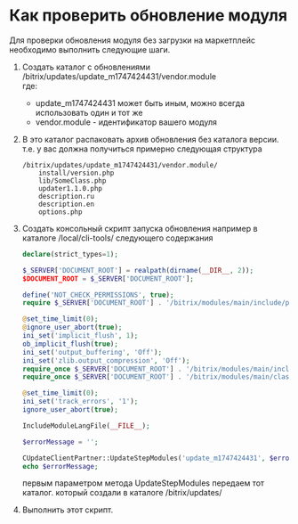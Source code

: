 # Как проверить обновление модуля

Для проверки обновления модуля без загрузки на маркетплейс необходимо выполнить следующие шаги.

1. Создать каталог с обновлениями /bitrix/updates/update_m1747424431/vendor.module\
где:
   * update_m1747424431 может быть иным, можно всегда использовать один и тот же
   * vendor.module - идентификатор вашего модуля
2. В это каталог распаковать архив обновления без каталога версии. т.е. у вас должна получиться примерно следующая структура 

    ```
    /bitrix/updates/update_m1747424431/vendor.module/
        install/version.php
        lib/SomeClass.php
        updater1.1.0.php
        description.ru
        description.en
        options.php
    ```

3. Создать консольный скрипт запуска обновления например в каталоге /local/cli-tools/ следующего содержания
    ```php
    declare(strict_types=1);

    $_SERVER['DOCUMENT_ROOT'] = realpath(dirname(__DIR__, 2));
    $DOCUMENT_ROOT = $_SERVER['DOCUMENT_ROOT'];

    define('NOT_CHECK_PERMISSIONS', true);
    require $_SERVER['DOCUMENT_ROOT'] . '/bitrix/modules/main/include/prolog_before.php';

    @set_time_limit(0);
    @ignore_user_abort(true);
    ini_set('implicit_flush', 1);
    ob_implicit_flush(true);
    ini_set('output_buffering', 'Off');
    ini_set('zlib.output_compression', 'Off');
    require_once $_SERVER['DOCUMENT_ROOT'] . '/bitrix/modules/main/include/prolog_admin_before.php';
    require_once $_SERVER['DOCUMENT_ROOT'] . '/bitrix/modules/main/classes/general/update_client_partner.php';

    @set_time_limit(0);
    ini_set('track_errors', '1');
    ignore_user_abort(true);

    IncludeModuleLangFile(__FILE__);

    $errorMessage = '';

    CUpdateClientPartner::UpdateStepModules('update_m1747424431', $errorMessage, true);
    echo $errorMessage;

   ```
   первым параметром метода UpdateStepModules передаем тот каталог. который создали в каталоге /bitrix/updates/
4. Выполнить этот скрипт.